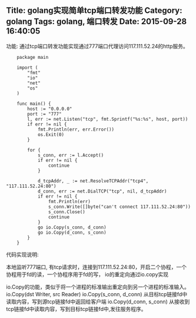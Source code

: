 Title: golang实现简单tcp端口转发功能
Category: golang
Tags: golang, 端口转发
Date: 2015-09-28 16:40:05
---

功能: 通过tcp端口转发功能实现通过777端口代理访问117.111.52.24的http服务。


~~~ golang
	package main
	
	import (
	    "fmt"
	    "io"
	    "net"
	    "os"
	)
	
	func main() {
	    host := "0.0.0.0"
	    port := "777"
	    l, err := net.Listen("tcp", fmt.Sprintf("%s:%s", host, port))
	    if err != nil {
	        fmt.Println(err, err.Error())
	        os.Exit(0)
	    }
	
	    for {
	        s_conn, err := l.Accept()
	        if err != nil {
	            continue
	        }
	
	        d_tcpAddr, _ := net.ResolveTCPAddr("tcp4", "117.111.52.24:80")
	        d_conn, err := net.DialTCP("tcp", nil, d_tcpAddr)
	        if err != nil {
	            fmt.Println(err)
	            s_conn.Write([]byte("can't connect 117.111.52.24:80"))
	            s_conn.Close()
	            continue
	        }
	        go io.Copy(s_conn, d_conn)
	        go io.Copy(d_conn, s_conn)
	    }
	}
~~~ 

代码实现说明:

本地监听777端口, 有tcp请求时，连接到117.111.52.24:80，开启二个协程，一个协程用于fd的读，一个协程序用于fd的写， io的重定向通过io.copy实现

io.Copy的功能，类似于将一个进程的标准输出重定向到另一个进程的标准输入。
io.Copy(dst Writer, src Reader) 
io.Copy(s_conn, d_conn) 从目标tcp链接fd中读取内容，写到源tcp链接fd中返回给客户端
io.Copy(d_conn, s_conn) 从接收到tcp链接fd中读取内容，写到目标tcp链接fd中,发往服务程序。


